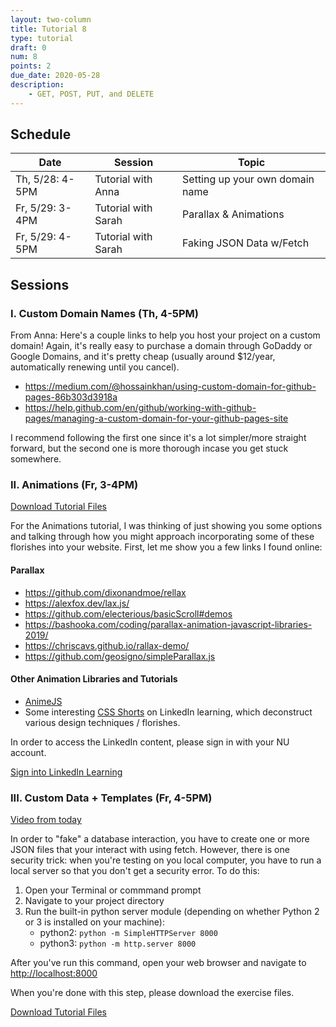 ```yaml
---
layout: two-column
title: Tutorial 8
type: tutorial
draft: 0
num: 8
points: 2
due_date: 2020-05-28
description:
    - GET, POST, PUT, and DELETE
---
```


## Schedule

| Date | Session | Topic |
|--|--|--|
| Th, 5/28: 4-5PM | Tutorial with Anna | Setting up your own domain name |
| Fr, 5/29: 3-4PM | Tutorial with Sarah | Parallax & Animations |
| Fr, 5/29: 4-5PM | Tutorial with Sarah | Faking JSON Data w/Fetch |

## Sessions

### I.  Custom Domain Names (Th, 4-5PM)
From Anna: Here's a couple links to help you host your project on a custom domain! Again, it's really easy to purchase a domain through GoDaddy or Google Domains, and it's pretty cheap (usually around $12/year, automatically renewing until you cancel).

* <a href="https://medium.com/@hossainkhan/using-custom-domain-for-github-pages-86b303d3918a" target="_blank">https://medium.com/@hossainkhan/using-custom-domain-for-github-pages-86b303d3918a</a>
* <a href="https://medium.com/@hossainkhan/using-custom-domain-for-github-pages-86b303d3918a" target="_blank">https://help.github.com/en/github/working-with-github-pages/managing-a-custom-domain-for-your-github-pages-site</a>

I recommend following the first one since it's a lot simpler/more straight forward, but the second one is more thorough incase you get stuck somewhere.

### II. Animations (Fr, 3-4PM)

<a href="/spring2020/course-files/tutorials/tutorial08.zip" class="nu-button">Download Tutorial Files <i class="fas fa-download"></i></a> 

For the Animations tutorial, I was thinking of just showing you some options and talking through how you might approach incorporating some of these florishes into your website. First, let me show you a few links I found online:

#### Parallax
* <a href="https://github.com/dixonandmoe/rellax" target="_blank">https://github.com/dixonandmoe/rellax</a>
* <a href="https://alexfox.dev/lax.js/" target="_blank">https://alexfox.dev/lax.js/</a>
* <a href="https://github.com/electerious/basicScroll#demos" target="_blank">https://github.com/electerious/basicScroll#demos</a>
* <a href="https://bashooka.com/coding/parallax-animation-javascript" target="_blank">https://bashooka.com/coding/parallax-animation-javascript-libraries-2019/</a>
* <a href="https://chriscavs.github.io/rallax-demo/" target="_blank">https://chriscavs.github.io/rallax-demo/</a>
* <a href="https://github.com/geosigno/simpleParallax.js" target="_blank">https://github.com/geosigno/simpleParallax.js</a>

#### Other Animation Libraries and Tutorials
* <a href="https://github.com/juliangarnier/anime#getting-started" target="_blank">AnimeJS</a>
* Some interesting <a href="https://www.linkedin.com/learning/css-shorts/welcome?u=75814418" target="_blank">CSS Shorts</a> on LinkedIn learning, which deconstruct various design techniques / florishes.

In order to access the LinkedIn content, please sign in with your NU account.

<a class="nu-button" href="https://www.linkedin.com/checkpoint/enterprise/login/75814418?application=learning" target="blank">
    Sign into LinkedIn Learning <i class="fas fa-external-link-alt" aria-hidden="true"></i>
</a>



### III. Custom Data + Templates (Fr, 4-5PM)
<a href="https://northwestern.zoom.us/rec/share/x-BIFrHa1FxIbqvj8V7PZqQxXaj6T6a81igf_PsFy0iIDW9SKREzT3i-oDgeRZsz?startTime=1590786049000" target="_blank">Video from today</a>

In order to "fake" a database interaction, you have to create one or more JSON files that your interact with using fetch. However, there is one security trick: when you're testing on you local computer, you have to run a local server so that you don't get a security error. To do this:

1. Open your Terminal or commmand prompt
2. Navigate to your project directory
3. Run the built-in python server module (depending on whether Python 2 or 3 is installed on your machine):
   * python2: `python -m SimpleHTTPServer 8000`
   * python3: `python -m http.server 8000`

After you've run this command, open your web browser and navigate to <a href="http://localhost:8000" target="_blank">http://localhost:8000</a>

When you're done with this step, please download the exercise files.

<a href="/spring2020/course-files/tutorials/tutorial08.zip" class="nu-button">Download Tutorial Files <i class="fas fa-download"></i></a> 